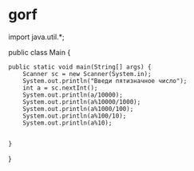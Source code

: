 # gorf
import java.util.*;

public class Main {

	public static void main(String[] args) {
		Scanner sc = new Scanner(System.in);
		System.out.println("Введи пятизначное число");
		int a = sc.nextInt();
		System.out.println(a/10000);
		System.out.println(a%10000/1000);
		System.out.println(a%1000/100);
		System.out.println(a%100/10);
		System.out.println(a%10);
		
		
	}

}
